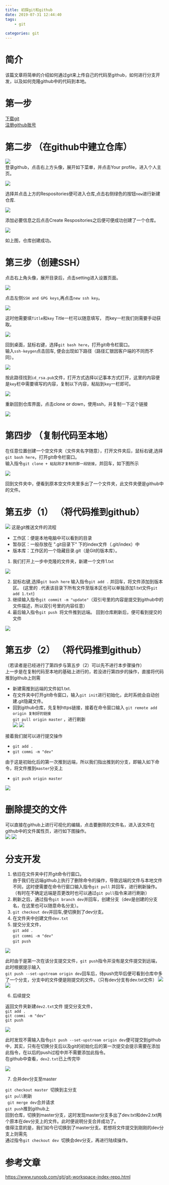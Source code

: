```yaml
---
title: 初探git和github
date: 2019-07-31 12:44:40
tags:
    - git
    
categories: git
---
```

# 简介
该篇文章将简单的介绍如何通过git来上传自己的代码至github，如何进行分支开发，以及如何克隆github中的代码到本地。
# 第一步
[下载git](https://git-scm.com/downloads)<br/>
[注册github账号](https://github.com/)
# 第二步 （在github中建立仓库）
![](https://luhexin.github.io/images/初探git/2.png)<br/>
登录github，点击右上方头像，展开如下菜单，并点击Your profile，进入个人主页。

![](https://luhexin.github.io/images/初探git/3.png)

选择并点击上方的Respositories便可进入仓库,点击右侧绿色的按钮`new`进行新建仓库.

![](https://luhexin.github.io/images/初探git/4.png)

添加必要信息之后点击Create Respositories之后便可便成功创建了一个仓库。

![](https://luhexin.github.io/images/初探git/5.png)

如上图，仓库创建成功。

# 第三步（创建SSH）
点击右上角头像，展开目录后，点击setting进入设置页面。

![](https://luhexin.github.io/images/初探git/6.png)

点击左侧`SSH and GPG keys`,再点击`new ssh key`。

![](https://luhexin.github.io/images/初探git/7.png)

这时他需要填`Title`和`key` Title一栏可以随意填写，
而key一栏我们则需要手动获取。

![](https://luhexin.github.io/images/初探git/8.png)

回到桌面，鼠标右键，选择`git bash here`，打开git命令栏窗口。<br/>
输入`ssh-keygen`点击回车,
便会出现如下路径（路径汇银因客户端的不同而不同）。

![](https://luhexin.github.io/images/初探git/9.png)

按此路径找到`id_rsa.pub`文件，打开方式选择以记事本方式打开，这里的内容便是`key`栏中需要填写的内容，复制以下内容，粘贴到`key`一栏即可。

![](https://luhexin.github.io/images/初探git/10.png)

重新回到仓库界面，点击clone or down，使用ssh，并复制一下这个链接

![](https://luhexin.github.io/images/初探git/11.png)


# 第四步 （复制代码至本地）
在任意位置创建一个空文件夹（文件夹名字随意），打开文件夹后，鼠标右键,选择`git bash here`，打开git命令栏窗口。<br/>
输入指令`git clone + 粘贴刚才复制的那一段链接`，并回车，如下图所示

![](https://luhexin.github.io/images/初探git/12.png)

回到文件夹中，便看到原本空文件夹里多出了一个文件夹，此文件夹便是github中的文件。

# 第五步（1） （将代码推到github）
![](https://luhexin.github.io/images/初探git/1.jpg)
这是git推送文件的流程
- 工作区：便是本地电脑中可以看到的目录
- 暂存区：一般存放在 ".git目录下" 下的index文件（.git/index）中
- 版本库：工作区的一个隐藏目录.git（是Git的版本库）。

1. 我们打开上一步中克隆的文件夹，新建一个文件1.txt

![](https://luhexin.github.io/images/初探git/13.png)

2. 鼠标右键,选择`git bash here`
输入指令`git add .` 并回车，将文件添加到版本区。
(这里的 ` . `代表该目录下所有文件至版本区也可以单独添加1.txt文件`git add 1.txt`)
3. 继续输入指令`git commit -m "update"`（双引号里的内容是提交到github中的文件描述，所以双引号里的内容任意）
4. 最后输入指令`git push `将文件推到远端。
回到仓库刷新后，便可看到提交的文件

![](https://luhexin.github.io/images/初探git/14.png)

# 第五步（2） （将代码推到github）
（若读者是已经进行了第四步与第五步（2）可以先不进行本步骤操作）<br/>
上一步是在复制代码至本地的基础上进行的，若没进行第四步的操作，直接将代码推到github上则需<br/>
- 新建需推到远端的文件如1.txt.
- 在文件夹中打开git命令窗口，输入`git init`进行初始化，此时系统会自动创建.git隐藏文件。
- 回到github仓库，先复制https链接，接着在命令窗口输入
`git remote add origin 复制好的链接` <br/>
`git pull origin master` ，进行刷新<br/>
![](https://luhexin.github.io/images/初探git/23.png)
![](https://luhexin.github.io/images/初探git/22.png)

接着我们就可以进行提交操作

- `git add .` <br/>
- `git commi -m "dev"`<br/>

由于这是初始化后的第一次推到远端，所以我们指出推到的分支，即输入如下命令，将文件推到`master`分支上
- `git push origin master`<br/>

![](https://luhexin.github.io/images/初探git/24.png)


# 删除提交的文件

可以直接在github上进行可视化的编辑，点击要删除的文件名，进入该文件在github中的文件属性页，进行如下图操作。<br/>
![](https://luhexin.github.io/images/初探git/15.png)
![](https://luhexin.github.io/images/初探git/16.png)


# 分支开发

1. 依旧在文件夹中打开git命令行窗口。<br/>
由于我们在远端github上执行了删除命令的操作，导致远端的文件与本地文件不同，这时便需要在命令行窗口输入指令`git pull` 并回车，进行刷新操作。<br/>
（有时在不确定远端是否更改时也可以通过`git pull`指令来进行刷新）<br/>
2. 刷新之后，通过指令`git branch dev`并回车，创建分支（dev是创建的分支名，在这里也可以随意命名分支）。
3. `git checkout dev`并回车,便切换到了dev分支。
4. 在文件夹中创建文件`dev.txt`
5. 提交分支文件，<br/>
`git add .` <br/>
`git commi -m "dev"`<br/>
`git push`<br/>

![](https://luhexin.github.io/images/初探git/17.png)

此时由于是第一次在该分支提交文件，`git push`指令并没有是文件提交到远端，此时根据提示输入<br/>
`git push --set-upstream origin dev`回车后，待push完毕后便可看到仓库中多了一个分支，分支中的文件便是刚提交的文件。（只有dev分支有dev.txt文件）
![](https://luhexin.github.io/images/初探git/18.png)
![](https://luhexin.github.io/images/初探git/19.png)

6. 后续提交

返回文件夹新建`dev2.txt`文件
提交分支文件，<br/>
`git add .` <br/>
`git commi -m "dev"`<br/>
`git push`<br/>

![](https://luhexin.github.io/images/初探git/20.png)

此时发现不需输入指令`git push --set-upstream origin dev`便可提交到github中，其实，只有在切换分支后以及git的初始化后的第一次提交会提示需要在添加此指令，在以后的push过程中并不需要添加此指令。<br/>
在github中查看，`dev2.txt`已上传完毕

![](https://luhexin.github.io/images/初探git/21.png)

7. 合并dev分支至master

`git checkout master `切换到主分支<br/>
`git pull`刷新<br/>
` git merge dev`合并请求<br/>
`git push`推到github上<br/>
回到仓库，切换到master分支，这时发现master分支多出了dev.txt和dev2.txt两个原本在dev分支上的文件。此时便说明分支合并成功了。<br/>
值得注意的是，我们如今已切换到了master分支。若想将文件提交到刚刚的dev分支上则需先<br/>
通过指令`git checkout dev `切换会dev分支，再进行陆续操作。

# 参考文章
https://www.runoob.com/git/git-workspace-index-repo.html


